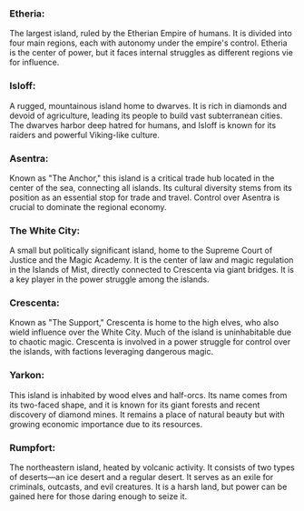 ### **Etheria**:
The largest island, ruled by the Etherian Empire of humans. It is divided into four main regions, each with autonomy under the empire's control. Etheria is the center of power, but it faces internal struggles as different regions vie for influence.
    
### **Isloff**:
A rugged, mountainous island home to dwarves. It is rich in diamonds and devoid of agriculture, leading its people to build vast subterranean cities. The dwarves harbor deep hatred for humans, and Isloff is known for its raiders and powerful Viking-like culture.
   
### **Asentra**:
Known as "The Anchor," this island is a critical trade hub located in the center of the sea, connecting all islands. Its cultural diversity stems from its position as an essential stop for trade and travel. Control over Asentra is crucial to dominate the regional economy.
   
### **The White City**:
A small but politically significant island, home to the Supreme Court of Justice and the Magic Academy. It is the center of law and magic regulation in the Islands of Mist, directly connected to Crescenta via giant bridges. It is a key player in the power struggle among the islands.

### **Crescenta**:
Known as "The Support," Crescenta is home to the high elves, who also wield influence over the White City. Much of the island is uninhabitable due to chaotic magic. Crescenta is involved in a power struggle for control over the islands, with factions leveraging dangerous magic.

### **Yarkon**:
This island is inhabited by wood elves and half-orcs. Its name comes from its two-faced shape, and it is known for its giant forests and recent discovery of diamond mines. It remains a place of natural beauty but with growing economic importance due to its resources.
   

### **Rumpfort**: 
The northeastern island, heated by volcanic activity. It consists of two types of deserts—an ice desert and a regular desert. It serves as an exile for criminals, outcasts, and evil creatures. It is a harsh land, but power can be gained here for those daring enough to seize it.